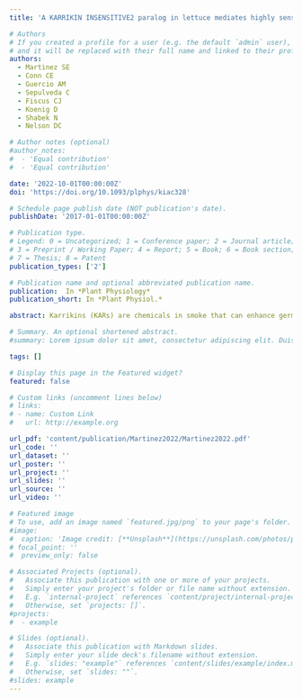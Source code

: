 ```yaml
---
title: 'A KARRIKIN INSENSITIVE2 paralog in lettuce mediates highly sensitive germination responses to karrikinolide'

# Authors
# If you created a profile for a user (e.g. the default `admin` user), write the username (folder name) here
# and it will be replaced with their full name and linked to their profile.
authors:
  - Martinez SE
  - Conn CE
  - Guercio AM
  - Sepulveda C
  - Fiscus CJ
  - Koenig D
  - Shabek N
  - Nelson DC

# Author notes (optional)
#author_notes:
#  - 'Equal contribution'
#  - 'Equal contribution'

date: '2022-10-01T00:00:00Z'
doi: 'https://doi.org/10.1093/plphys/kiac328'

# Schedule page publish date (NOT publication's date).
publishDate: '2017-01-01T00:00:00Z'

# Publication type.
# Legend: 0 = Uncategorized; 1 = Conference paper; 2 = Journal article;
# 3 = Preprint / Working Paper; 4 = Report; 5 = Book; 6 = Book section;
# 7 = Thesis; 8 = Patent
publication_types: ['2']

# Publication name and optional abbreviated publication name.
publication:  In *Plant Physiology*
publication_short: In *Plant Physiol.*

abstract: Karrikins (KARs) are chemicals in smoke that can enhance germination of many plants. Lettuce (Lactuca sativa) cv. Grand Rapids germinates in response to nanomolar karrikinolide (KAR1). Lettuce is much less responsive to KAR2 or a mixture of synthetic strigolactone analogs, rac-GR24. We investigated the molecular basis of selective and sensitive KAR1 perception in lettuce. The lettuce genome contains two copies of KARRIKIN INSENSITIVE2 (KAI2), which in Arabidopsis (Arabidopsis thaliana) encodes a receptor that is required for KAR responses. LsKAI2b is more highly expressed than LsKAI2a in dry achenes and during early stages of imbibition. Through cross-species complementation assays in Arabidopsis, we found that an LsKAI2b transgene confers robust responses to KAR1, but LsKAI2a does not. Therefore, LsKAI2b likely mediates KAR1 responses in lettuce. We compared homology models of KAI2 proteins from lettuce and a fire-follower, whispering bells (Emmenanthe penduliflora). This identified pocket residues 96, 124, 139, and 161 as candidates that influence the ligand specificity of KAI2. Further support for the importance of these residues was found through a broader comparison of pocket residues among 281 KAI2 proteins from 184 asterid species. Almost all KAI2 proteins had either Tyr or Phe identity at position 124. Genes encoding Y124-type KAI2 are more broadly distributed in asterids than in F124-type KAI2. Substitutions at residues 96, 124, 139, and 161 in Arabidopsis KAI2 produced a broad array of responses to KAR1, KAR2, and rac-GR24. This suggests that the diverse ligand preferences observed among KAI2 proteins in plants could have evolved through relatively few mutations.

# Summary. An optional shortened abstract.
#summary: Lorem ipsum dolor sit amet, consectetur adipiscing elit. Duis posuere tellus ac convallis placerat. Proin tincidunt magna sed ex sollicitudin condimentum.

tags: []

# Display this page in the Featured widget?
featured: false

# Custom links (uncomment lines below)
# links:
# - name: Custom Link
#   url: http://example.org

url_pdf: 'content/publication/Martinez2022/Martinez2022.pdf'
url_code: ''
url_dataset: ''
url_poster: ''
url_project: ''
url_slides: ''
url_source: ''
url_video: ''

# Featured image
# To use, add an image named `featured.jpg/png` to your page's folder.
#image:
#  caption: 'Image credit: [**Unsplash**](https://unsplash.com/photos/pLCdAaMFLTE)'
# focal_point: ''
#  preview_only: false

# Associated Projects (optional).
#   Associate this publication with one or more of your projects.
#   Simply enter your project's folder or file name without extension.
#   E.g. `internal-project` references `content/project/internal-project/index.md`.
#   Otherwise, set `projects: []`.
#projects:
#  - example

# Slides (optional).
#   Associate this publication with Markdown slides.
#   Simply enter your slide deck's filename without extension.
#   E.g. `slides: "example"` references `content/slides/example/index.md`.
#   Otherwise, set `slides: ""`.
#slides: example
---
```


